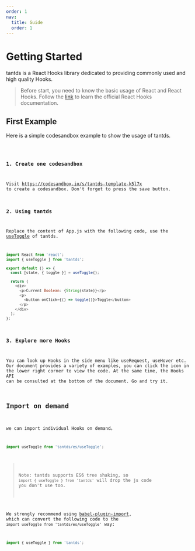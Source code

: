 ```yaml
---
order: 1
nav:
  title: Guide
  order: 1
---
```


# Getting Started

tantds is a React Hooks library dedicated to providing commonly used and high quality Hooks.

> Before start, you need to know the basic usage of React and React Hooks. Follow the [link](https://reactjs.org/docs/hooks-intro.html) to learn the official React Hooks documentation.

## First Example

Here is a simple codesandbox example to show the usage of tantds.

<code src="./demo.tsx" inline />

### 1. Create one codesandbox

Visit https://codesandbox.io/s/tantds-template-k5l7x to create a codesandbox. Don't forget to press the save button.

### 2. Using tantds

Replace the content of App.js with the following code, use the [useToggle](/state/use-toggle) of tantds.

```javascript
import React from 'react';
import { useToggle } from 'tantds';

export default () => {
  const [state, { toggle }] = useToggle();

  return (
    <div>
      <p>Current Boolean: {String(state)}</p>
      <p>
        <button onClick={() => toggle()}>Toggle</button>
      </p>
    </div>
  );
};
```

### 3. Explore more Hooks

You can look up Hooks in the side menu like useRequest, useHover etc. Our document provides a variety of examples, you can click the icon in the lower right corner to view the code. At the same time, the Hooks API can be consulted at the bottom of the document. Go and try it.

## Import on demand

we can import individual Hooks on demand。

```javascript
import useToggle from 'tantds/es/useToggle';
```

> Note: tantds supports ES6 tree shaking, so `import { useToggle } from 'tantds'` will drop the js code you don't use too.

We strongly recommend using [babel-plugin-import](https://github.com/ant-design/babel-plugin-import), which can convert the following code to the `import useToggle from 'tantds/es/useToggle'` way:

```javascript
import { useToggle } from 'tantds';
```
